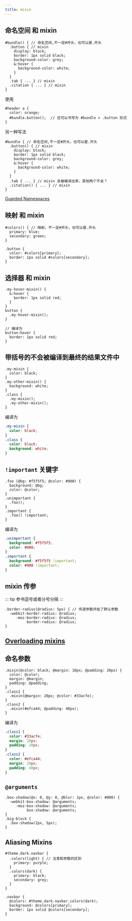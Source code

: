 ```yaml
---
title: mixin
---
```


## 命名空间 和 mixin

```less
#bundle() { // 命名空间,不一定#开头，也可以是.开头
  .button { // mixin
    display: block;
    border: 1px solid black;
    background-color: grey;
    &:hover {
      background-color: white;
    }
  }
  .tab { ... } // mixin
  .citation { ... } // mixin
}
```

使用

```less
#header a {
  color: orange;
  #bundle.button();  // 还可以书写为 #bundle > .button 形式
}
```

另一种写法

```less
#bundle { // 命名空间,不一定#开头，也可以是.开头
  .button() { // mixin
    display: block;
    border: 1px solid black;
    background-color: grey;
    &:hover {
      background-color: white;
    }
  }
  .tab { ... } // mixin 会被编译出来，其他两个不会？
  .citation() { ... } // mixin
}
```

[Guarded Namespaces](https://less.bootcss.com/features/#mixins-guarded-namespaces)

## 映射 和 mixin

```less
#colors() { // 映射，不一定#开头，也可以是.开头
  primary: blue;
  secondary: green;
}

.button {
  color: #colors[primary];
  border: 1px solid #colors[secondary];
}
```

## 选择器 和 mixin

```less
.my-hover-mixin() {
  &:hover {
    border: 1px solid red;
  }
}
button {
  .my-hover-mixin();
}

// 编译为
button:hover {
  border: 1px solid red;
}
```

## 带括号的不会被编译到最终的结果文件中

```less
.my-mixin {
  color: black;
}
.my-other-mixin() {
  background: white;
}
.class {
  .my-mixin();
  .my-other-mixin();
}
```

编译为

```css
.my-mixin {
  color: black;
}
.class {
  color: black;
  background: white;
}
```

## `!important` 关键字

```less
.foo (@bg: #f5f5f5; @color: #900) {
  background: @bg;
  color: @color;
}
.unimportant {
  .foo();
}
.important {
  .foo() !important;
}
```

编译为

```css
.unimportant {
  background: #f5f5f5;
  color: #900;
}
.important {
  background: #f5f5f5 !important;
  color: #900 !important;
}
```

## mixin 传参

::: tip
参书逗号或者分号分隔
:::

```less
.border-radius(@radius: 5px) { // 传递参数并给了默认参数
  -webkit-border-radius: @radius;
     -moz-border-radius: @radius;
          border-radius: @radius;
}
```

## [Overloading mixins](https://less.bootcss.com/features/#mixins-parametric-mixins)

## 命名参数

```less
.mixin(@color: black; @margin: 10px; @padding: 20px) {
  color: @color;
  margin: @margin;
  padding: @padding;
}
.class1 {
  .mixin(@margin: 20px; @color: #33acfe);
}
.class2 {
  .mixin(#efca44; @padding: 40px);
}
```

编译为

```css
.class1 {
  color: #33acfe;
  margin: 20px;
  padding: 20px;
}
.class2 {
  color: #efca44;
  margin: 10px;
  padding: 40px;
}
```

## `@arguments`

```less
.box-shadow(@x: 0, @y: 0, @blur: 1px, @color: #000) {
  -webkit-box-shadow: @arguments;
     -moz-box-shadow: @arguments;
          box-shadow: @arguments;
}
.big-block {
  .box-shadow(2px, 5px);
}
```

## Aliasing Mixins

```less
#theme.dark.navbar {
  .colors(light) { // 注意和参数的区别
    primary: purple;
  }
  .colors(dark) {
    primary: black;
    secondary: grey;
  }
}

.navbar {
  @colors: #theme.dark.navbar.colors(dark);
  background: @colors[primary];
  border: 1px solid @colors[secondary];
}
```
